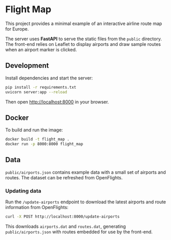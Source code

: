 # Flight Map

This project provides a minimal example of an interactive airline route map for Europe.

The server uses **FastAPI** to serve the static files from the `public` directory. The front-end relies on Leaflet to display airports and draw sample routes when an airport marker is clicked.

## Development

Install dependencies and start the server:

```bash
pip install -r requirements.txt
uvicorn server:app --reload
```

Then open [http://localhost:8000](http://localhost:8000) in your browser.

## Docker

To build and run the image:

```bash
docker build -t flight_map .
docker run -p 8000:8000 flight_map
```

## Data

`public/airports.json` contains example data with a small set of airports and routes. The dataset can be refreshed from OpenFlights.

### Updating data

Run the `/update-airports` endpoint to download the latest airports and route information from OpenFlights:

```bash
curl -X POST http://localhost:8000/update-airports
```

This downloads `airports.dat` and `routes.dat`, generating `public/airports.json` with routes embedded for use by the front-end.
